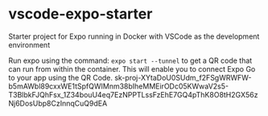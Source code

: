 # vscode-expo-starter
Starter project for Expo running in Docker with VSCode as the development environment

Run expo using the command:
`expo start --tunnel` to get a QR code that can run from within the container. This will enable you to connect Expo Go to your app using the QR Code.
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
